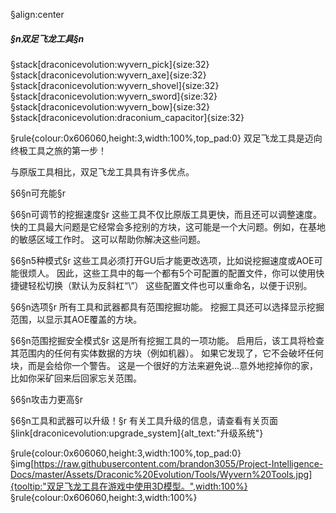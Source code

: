 §align:center
##### §n双足飞龙工具§n

§stack[draconicevolution:wyvern_pick]{size:32} §stack[draconicevolution:wyvern_axe]{size:32} §stack[draconicevolution:wyvern_shovel]{size:32} §stack[draconicevolution:wyvern_sword]{size:32} §stack[draconicevolution:wyvern_bow]{size:32} §stack[draconicevolution:draconium_capacitor]{size:32}

§rule{colour:0x606060,height:3,width:100%,top_pad:0}
双足飞龙工具是迈向终极工具之旅的第一步！

与原版工具相比，双足飞龙工具具有许多优点。

§6§n可充能§r

§6§n可调节的挖掘速度§r
这些工具不仅比原版工具更快，而且还可以调整速度。
快的工具最大问题是它经常会多挖别的方块，这可能是一个大问题。例如，在基地的敏感区域工作时。
这可以帮助你解决这些问题。

§6§n5种模式§r
这些工具必须打开GU后才能更改选项，比如说挖掘速度或AOE可能很烦人。
因此，这些工具中的每一个都有5个可配置的配置文件，你可以使用快捷键轻松切换（默认为反斜杠“\”）
这些配置文件也可以重命名，以便于识别。

§6§n选项§r
所有工具和武器都具有范围挖掘功能。 挖掘工具还可以选择显示挖掘范围，以显示其AOE覆盖的方块。

§6§n范围挖掘安全模式§r
这是所有挖掘工具的一项功能。 启用后，该工具将检查其范围内的任何有实体数据的方块（例如机器）。
如果它发现了，它不会破坏任何块，而是会给你一个警告。
这是一个很好的方法来避免说...意外地挖掉你的家，比如你采矿回来后回家忘关范围。

§6§n攻击力更高§r

§6§n工具和武器可以升级！§r
有关工具升级的信息，请查看有关页面§link[draconicevolution:upgrade_system]{alt_text:"升级系统"}

§rule{colour:0x606060,height:3,width:100%,top_pad:0}
§img[https://raw.githubusercontent.com/brandon3055/Project-Intelligence-Docs/master/Assets/Draconic%20Evolution/Tools/Wyvern%20Tools.jpg]{tooltip:"双足飞龙工具在游戏中使用3D模型。",width:100%}
§rule{colour:0x606060,height:3,width:100%}
